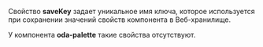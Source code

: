 ﻿Свойство **saveKey** задает уникальное имя ключа, которое используется при сохранении значений свойств компонента в Веб-хранилище.

У компонента **oda-palette** такие свойства отсутствуют.
